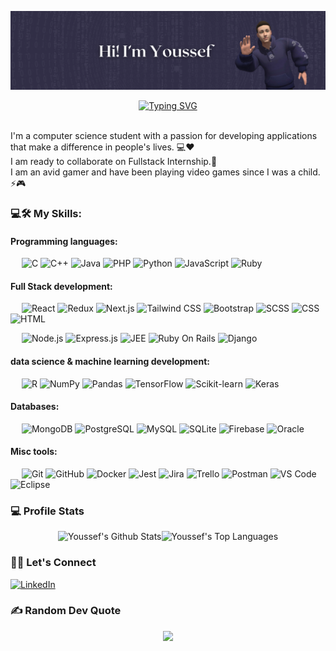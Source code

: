 ![Banner](banner.png)

<p align="center">
<a href="https://git.io/typing-svg"><img src="https://readme-typing-svg.demolab.com?font=Fira+Code&duration=2500&pause=1000&color=20C20E&center=true&vCenter=true&random=false&width=435&lines=Computer+Science+student;DS+%26+ML+enthusiast+in+the+morning;Software+developer+at+night" alt="Typing SVG" /></a>
</p>

<br/> I'm a computer science student with a passion for developing applications that make a difference in people's lives. 💻❤️
<br/> I am ready to collaborate on Fullstack Internship.👯
<br/> I am an avid gamer and have been playing video games since I was a child. ⚡🎮



### 💻🛠️ My Skills:

#### Programming languages:
&emsp;
![C](https://img.shields.io/badge/-c-000?&logo=c) 
![C++](https://img.shields.io/badge/-c++-000?&logo=c%2B%2B)
![Java](https://img.shields.io/badge/-java-000?&logo=java) 
![PHP](https://img.shields.io/badge/-php-000?&logo=php) 
![Python](https://img.shields.io/badge/-python-000?&logo=python)
![JavaScript](https://img.shields.io/badge/-javascript-000?&logo=javascript)
![Ruby](https://img.shields.io/badge/-Ruby-000?&logo=ruby)


#### Full Stack development:
&emsp;
![React](https://img.shields.io/badge/-React-000?&logo=React)
![Redux](https://img.shields.io/badge/-Redux-000?&logo=Redux)
![Next.js](https://img.shields.io/badge/-Next.js-000?&logo=Next.js)
![Tailwind CSS](https://img.shields.io/badge/-Tailwind--CSS-000?&logo=Tailwind-css)
![Bootstrap](https://img.shields.io/badge/-Bootstrap-000?&logo=Bootstrap)
![SCSS](https://img.shields.io/badge/-SCSS-000?&logo=Sass)
![CSS](https://img.shields.io/badge/-CSS-000?&logo=CSS3)
![HTML](https://img.shields.io/badge/-HTML-000?&logo=HTML5)

&emsp;
![Node.js](https://img.shields.io/badge/-Node.js-000?&logo=Node.js)
![Express.js](https://img.shields.io/badge/-Express.js-000?&logo=Express)
![JEE](https://img.shields.io/badge/-JEE-000?&logo=javaEE)
![Ruby On Rails](https://img.shields.io/badge/-ruby--on--rails-000?&logo=rubyonrails)
![Django](https://img.shields.io/badge/-Django-000?&logo=django)

#### data science & machine learning development:
&emsp;
![R](https://img.shields.io/badge/-R-000?&logo=r) 
![NumPy](https://img.shields.io/badge/-Numpy-000?&logo=numpy) 
![Pandas](https://img.shields.io/badge/-Pandas-000?&logo=pandas) 
![TensorFlow](https://img.shields.io/badge/-TensorFlow-000?&logo=TensorFlow) 
![Scikit-learn](https://img.shields.io/badge/-Scikit--learn-000?&logo=Scikit-learn) 
![Keras](https://img.shields.io/badge/-Keras-000?&logo=Keras) 

#### Databases:
&emsp;
![MongoDB](https://img.shields.io/badge/-MongoDB-000?&logo=MongoDB)
![PostgreSQL](https://img.shields.io/badge/-PostgreSQL-000?&logo=PostgreSQL)
![MySQL](https://img.shields.io/badge/-MySQL-000?&logo=MySQL)
![SQLite](https://img.shields.io/badge/-SQLite-000?&logo=SQLite)
![Firebase](https://img.shields.io/badge/-Firebase-000?&logo=firebase) 
![Oracle](https://img.shields.io/badge/-Oracle-000?&logo=oracle) 

#### Misc tools:
&emsp;
![Git](https://img.shields.io/badge/-Git-000?&logo=Git)
![GitHub](https://img.shields.io/badge/-GitHub-000?&logo=GitHub)
![Docker](https://img.shields.io/badge/-Docker-000?&logo=Docker)
![Jest](https://img.shields.io/badge/-Jest-000?&logo=Jest)
![Jira](https://img.shields.io/badge/-Jira-000?&logo=Jira)
![Trello](https://img.shields.io/badge/-Trello-000?&logo=Trello)
![Postman](https://img.shields.io/badge/-Postman-000?&logo=Postman)
![VS Code](https://img.shields.io/badge/-VS%20Code-000?&logo=Visual-Studio-Code)
![Eclipse](https://img.shields.io/badge/-Eclipse-000?&logo=Eclipse)


### 💻 Profile Stats

<p align="center">
  <img alt="Youssef's Github Stats" src="https://github-readme-stats.vercel.app/api/?username=youssef-404&show_icons=true&include_all_commits=true&count_private=true&theme=react&hide_border=true&bg_color=1F222E&title_color=F85D7F&icon_color=F8D866" height="192px"/><img alt="Youssef's Top Languages" src="https://github-readme-stats.vercel.app/api/top-langs/?username=youssef-404&langs_count=8&layout=compact&theme=react&hide_border=true&bg_color=1F222E&title_color=F85D7F&icon_color=F8D866" height="192px"/>
</p>

### 🙋‍♂️ Let's Connect

[![LinkedIn](https://img.shields.io/badge/LinkedIn-%230077B5.svg?logo=linkedin&logoColor=white)](https://linkedin.com/in/youssef-el-othmani-714458204) 


### ✍️ Random Dev Quote
<p align="center">
  <img src="https://quotes-github-readme.vercel.app/api?type=horizontal&theme=dark"></img>

</p>

